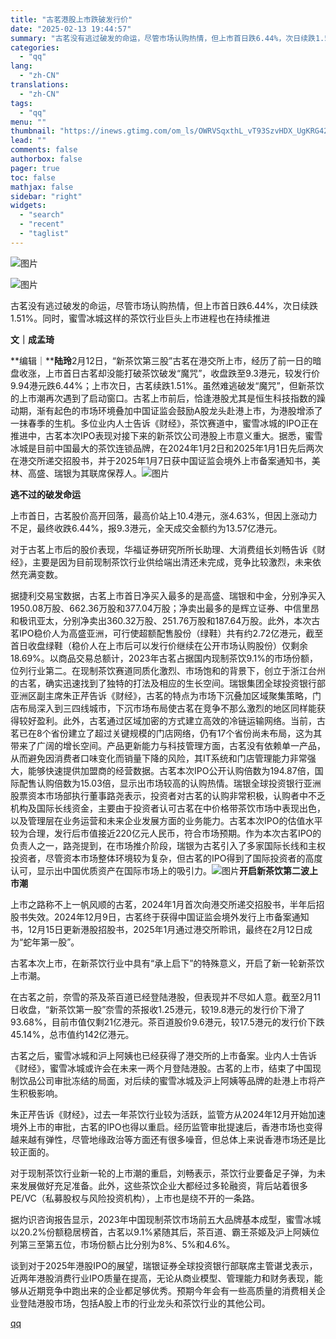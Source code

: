 ```yaml
---
title: "古茗港股上市跌破发行价"
date: "2025-02-13 19:44:57"
summary: "古茗没有逃过破发的命运，尽管市场认购热情，但上市首日跌6.44%，次日续跌1.51%。同时，蜜雪冰城..."
categories:
  - "qq"
lang:
  - "zh-CN"
translations:
  - "zh-CN"
tags:
  - "qq"
menu: ""
thumbnail: "https://inews.gtimg.com/om_ls/OWRVSqxthL_vT93SzvHDX_UgKRG42JA3aZOXZZK079jC4AA_640360/0"
lead: ""
comments: false
authorbox: false
pager: true
toc: false
mathjax: false
sidebar: "right"
widgets:
  - "search"
  - "recent"
  - "taglist"
---
```


![图片](https://inews.gtimg.com/om_bt/ONQGrwZR47x4l59PboJeT4OKLYqP62uQbsDxWlFpca7TYAA/1000)

![图片](https://inews.gtimg.com/om_bt/OZsZ10eGc4-3jepPrjR_fFo2aHK2Y7E9Y7Ts7q--u79KkAA/641)

  


  


古茗没有逃过破发的命运，尽管市场认购热情，但上市首日跌6.44%，次日续跌1.51%。同时，蜜雪冰城这样的茶饮行业巨头上市进程也在持续推进

****文｜**成孟琦******

**编辑｜********陆玲******2月12日，“新茶饮第三股”古茗在港交所上市，经历了前一日的暗盘收涨，上市首日古茗却没能打破茶饮破发“魔咒”，收盘跌至9.3港元，较发行价9.94港元跌6.44%；上市次日，古茗续跌1.51%。虽然难逃破发“魔咒”，但新茶饮的上市潮再次遇到了启动窗口。古茗上市前后，恰逢港股尤其是恒生科技指数的躁动期，渐有起色的市场环境叠加中国证监会鼓励A股龙头赴港上市，为港股增添了一抹春季的生机。多位业内人士告诉《财经》，茶饮赛道中，蜜雪冰城的IPO正在推进中，古茗本次IPO表现对接下来的新茶饮公司港股上市意义重大。据悉，蜜雪冰城是目前中国最大的茶饮连锁品牌，在2024年1月2日和2025年1月1日先后两次在港交所递交招股书，并于2025年1月7日获中国证监会境外上市备案通知书，美林、高盛、瑞银为其联席保荐人。![图片](https://inews.gtimg.com/om_bt/On5-1kekx8r-S4TamLLuBxaW9RmcIcX4tqOF1mYu01mAAAA/641)

**逃不过的破发命运**

上市首日，古茗股价高开回落，最高价站上10.4港元，涨4.63%，但因上涨动力不足，最终收跌6.44%，报9.3港元，全天成交金额约为13.57亿港元。

对于古茗上市后的股价表现，华福证券研究所所长助理、大消费组长刘畅告诉《财经》，主要是因为目前现制茶饮行业供给端出清还未完成，竞争比较激烈，未来依然充满变数。

据捷利交易宝数据，古茗上市首日净买入最多的是高盛、瑞银和中金，分别净买入1950.08万股、662.36万股和377.04万股；净卖出最多的是辉立证券、中信里昂和极讯亚太，分别净卖出360.32万股、251.76万股和187.64万股。此外，本次古茗IPO稳价人为高盛亚洲，可行使超额配售股份（绿鞋）共有约2.72亿港元，截至首日收盘绿鞋（稳价人在上市后可以发行价继续在公开市场认购股份）仅剩余18.69%。以商品交易总额计，2023年古茗占据国内现制茶饮9.1%的市场份额，位列行业第二。在现制茶饮赛道同质化激烈、市场饱和的背景下，创立于浙江台州的古茗，确实迅速找到了独特的打法及相应的生长空间。瑞银集团全球投资银行部亚洲区副主席朱正芹告诉《财经》，古茗的特点为市场下沉叠加区域聚集策略，门店布局深入到三四线城市，下沉市场布局使古茗在竞争不那么激烈的地区同样能获得较好盈利。此外，古茗通过区域加密的方式建立高效的冷链运输网络。当前，古茗已在8个省份建立了超过关键规模的门店网络，仍有17个省份尚未布局，这为其带来了广阔的增长空间。产品更新能力与科技管理方面，古茗没有依赖单一产品，从而避免因消费者口味变化而销量下降的风险，其IT系统和门店管理能力非常强大，能够快速提供加盟商的经营数据。古茗本次IPO公开认购倍数为194.87倍，国际配售认购倍数为15.03倍，显示出市场较高的认购热情。瑞银全球投资银行亚洲股票资本市场部执行董事路尧表示，投资者对古茗的认购非常积极，认购者中不乏机构及国际长线资金，主要由于投资者认可古茗在中价格带茶饮市场中表现出色，以及管理层在业务运营和未来企业发展方面的业务能力。古茗本次IPO的估值水平较为合理，发行后市值接近220亿元人民币，符合市场预期。作为本次古茗IPO的负责人之一，路尧提到，在市场推介阶段，瑞银为古茗引入了多家国际长线和主权投资者，尽管资本市场整体环境较为复杂，但古茗的IPO得到了国际投资者的高度认可，显示出中国优质资产在国际市场上的吸引力。![图片](https://inews.gtimg.com/om_bt/OHi5XC52lmaDDlLyj6IVx6CcMVOLOcpAviDlyodqA5IEMAA/641)**开启新茶饮第二波上市潮**

上市之路称不上一帆风顺的古茗，2024年1月首次向港交所递交招股书，半年后招股书失效。2024年12月9日，古茗终于获得中国证监会境外发行上市备案通知书，12月15日更新港股招股书，2025年1月通过港交所聆讯，最终在2月12日成为“蛇年第一股”。

古茗本次上市，在新茶饮行业中具有“承上启下”的特殊意义，开启了新一轮新茶饮上市潮。

在古茗之前，奈雪的茶及茶百道已经登陆港股，但表现并不尽如人意。截至2月11日收盘，“新茶饮第一股”奈雪的茶报收1.25港元，较19.8港元的发行价下滑了93.68%，目前市值仅剩21亿港元。茶百道股价9.6港元，较17.5港元的发行价下跌45.14%，总市值约142亿港元。

古茗之后，蜜雪冰城和沪上阿姨也已经获得了港交所的上市备案。业内人士告诉《财经》，蜜雪冰城或许会在未来一两个月登陆港股。古茗的上市，结束了中国现制饮品公司审批冻结的局面，对后续的蜜雪冰城及沪上阿姨等品牌的赴港上市将产生积极影响。

朱正芹告诉《财经》，过去一年茶饮行业较为活跃，监管方从2024年12月开始加速境外上市的审批，古茗的IPO也得以重启。经历监管审批提速后，香港市场也变得越来越有弹性，尽管地缘政治等方面还有很多噪音，但总体上来说香港市场还是比较正面的。

对于现制茶饮行业新一轮的上市潮的重启，刘畅表示，茶饮行业要备足子弹，为未来发展做好充足准备。此外，这些茶饮企业大都经过多轮融资，背后站着很多PE/VC（私募股权与风险投资机构），上市也是绕不开的一条路。

据灼识咨询报告显示，2023年中国现制茶饮市场前五大品牌基本成型，蜜雪冰城以20.2%份额稳居榜首，古茗以9.1%紧随其后，茶百道、霸王茶姬及沪上阿姨位列第三至第五位，市场份额占比分别为8%、5%和4.6%。

谈到对于2025年港股IPO的展望，瑞银证券全球投资银行部联席主管谌戈表示，近两年港股消费行业IPO质量在提高，无论从商业模型、管理能力和财务表现，能够从近期竞争中跑出来的企业都足够优秀。预期今年会有一些高质量的消费相关企业登陆港股市场，包括A股上市的行业龙头和茶饮行业的其他公司。

[qq](https://new.qq.com/rain/a/20250213A082NL00)
